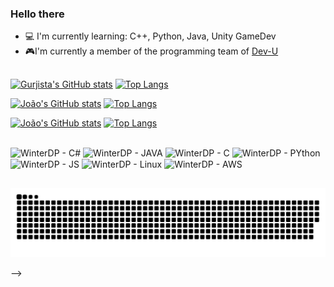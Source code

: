 ### Hello there

- 💻 I'm currently learning: C++, Python, Java, Unity GameDev
- 🎮I'm currently a member of the programming team of [Dev-U](https://dev-unifei.github.io/)

##
[![Gurjista's GitHub stats](https://github-readme-stats.vercel.app/api?username=Gurjista&hide=issues,stars&count_private=true&theme=tokyonight#gh-dark-mode-only)](https://github.com/Gurjista/github-readme-stats#gh-dark-mode-only) [![Top Langs](https://github-readme-stats.vercel.app/api/top-langs/?username=Gurjista&langs_count=8,theme=tokyonight#gh-dark-mode-only)](https://github.com/Gurjista/github-readme-stats#gh-dark-mode-only)



<!--
**Gurjista/gurjista** is a ✨ _special_ ✨ repository because its `README.md` (this file) appears on your GitHub profile.

Here are some ideas to get you started:

- 🔭 I’m currently working on ...
- 🌱 I’m currently learning ...
- 👯 I’m looking to collaborate on ...
- 🤔 I’m looking for help with ...
- 💬 Ask me about ...
- 📫 How to reach me: ...
- 😄 Pronouns: ...
- ⚡ Fun fact: ...
<!-- git stats -->
[![João's GitHub stats](https://github-readme-stats.vercel.app/api?username=WinterDP&hide=issues,stars&count_private=true&show_icons=tr&bg_color=00000000&theme=great-gatsby#gh-dark-mode-only)](https://github.com/WinterDP/github-readme-stats#gh-dark-mode-only) [![Top Langs](https://github-readme-stats.vercel.app/api/top-langs/?username=WinterDP&langs_count=8&exclude_repo=ProjectElfAttorney&hide=HLSL,Shaderlab,Go,Astro,Assembly,glsl&layout=compact&bg_color=00000000&theme=great-gatsby#gh-dark-mode-only)](https://github.com/WinterDP/github-readme-stats#gh-dark-mode-only)

[![João's GitHub stats](https://github-readme-stats.vercel.app/api?username=WinterDP&hide=issues,stars&count_private=true&show_icons=tr&theme=moltack#gh-light-mode-only)](https://github.com/WinterDP/github-readme-stats#gh-light-mode-only) [![Top Langs](https://github-readme-stats.vercel.app/api/top-langs/?username=WinterDP&langs_count=8&exclude_repo=ProjectElfAttorney&hide=HLSL,Shaderlab,Go,Astro,Assembly,glsl&layout=compact&theme=moltack#gh-light-mode-only)](https://github.com/WinterDP/github-readme-stats#gh-light-mode-only)

##
<!-- tecnologies -->
<div>
 <img align = center alt="WinterDP - C#" height = 80px width = 60px src="https://cdn.jsdelivr.net/gh/devicons/devicon/icons/csharp/csharp-original.svg" />   
 
 <img align = center alt="WinterDP - JAVA" height = 80px width = 60px src="https://cdn.jsdelivr.net/gh/devicons/devicon/icons/java/java-plain-wordmark.svg" />
 
 <img align = center alt="WinterDP - C" height = 80px width = 60px src="https://cdn.jsdelivr.net/gh/devicons/devicon/icons/c/c-original.svg" />
 
 <img align = center alt="WinterDP - PYthon" height = 80px width = 60px src="https://cdn.jsdelivr.net/gh/devicons/devicon/icons/python/python-original.svg" />
 
 <img align = center alt="WinterDP - JS" height = 80px width = 60px src="https://cdn.jsdelivr.net/gh/devicons/devicon/icons/javascript/javascript-original.svg" />
 
 <img align = center alt="WinterDP - Linux" height = 80px width = 60px src="https://cdn.jsdelivr.net/gh/devicons/devicon/icons/linux/linux-original.svg" />
 
 <img align = center alt="WinterDP - AWS" height = 80px width = 60px src="https://cdn.jsdelivr.net/gh/devicons/devicon/icons/amazonwebservices/amazonwebservices-original.svg" />
          
</div>   


##

![Snake animation](https://github.com/WinterDP/WinterDP/blob/output/github-contribution-grid-snake.svg)
            




<!--
**WinterDP/WinterDP** is a ✨ _special_ ✨ repository because its `README.md` (this file) appears on your GitHub profile.

Here are some ideas to get you started:



- 👯 I’m looking to collaborate on ...
- 🤔 I’m looking for help with ...
- 💬 Ask me about ...

- 😄 Pronouns: ...
- ⚡ Fun fact: ...
-->
-->
